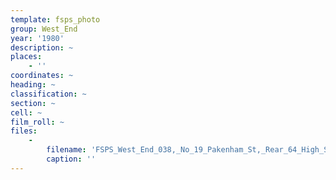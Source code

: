 ```yaml
---
template: fsps_photo
group: West_End
year: '1980'
description: ~
places:
    - ''
coordinates: ~
heading: ~
classification: ~
section: ~
cell: ~
film_roll: ~
files:
    -
        filename: 'FSPS_West_End_038,_No_19_Pakenham_St,_Rear_64_High_St,_WE-2,_1980.png'
        caption: ''
---
```

